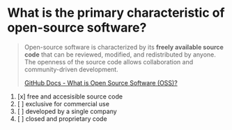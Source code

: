 # What is the primary characteristic of open-source software?

> Open-source software is characterized by its **freely available source code** that can be reviewed, modified, and redistributed by anyone. The openness of the source code allows collaboration and community-driven development.
> 
> [GitHub Docs - What is Open Source Software (OSS)?](https://resources.github.com/open-source/what-is-open-source-software/)

1. [x] free and accesisible source code
1. [ ] exclusive for commercial use
1. [ ] developed by a single company
1. [ ] closed and proprietary code